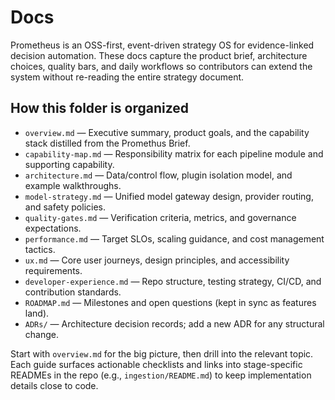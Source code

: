 # Docs

Prometheus is an OSS-first, event-driven strategy OS for evidence-linked decision
automation. These docs capture the product brief, architecture choices, quality
bars, and daily workflows so contributors can extend the system without
re-reading the entire strategy document.

## How this folder is organized

- `overview.md` &mdash; Executive summary, product goals, and the capability stack
	distilled from the Promethus Brief.
- `capability-map.md` &mdash; Responsibility matrix for each pipeline module and
	supporting capability.
- `architecture.md` &mdash; Data/control flow, plugin isolation model, and example
	walkthroughs.
- `model-strategy.md` &mdash; Unified model gateway design, provider routing, and
	safety policies.
- `quality-gates.md` &mdash; Verification criteria, metrics, and governance
	expectations.
- `performance.md` &mdash; Target SLOs, scaling guidance, and cost management
	tactics.
- `ux.md` &mdash; Core user journeys, design principles, and accessibility
	requirements.
- `developer-experience.md` &mdash; Repo structure, testing strategy, CI/CD, and
	contribution standards.
- `ROADMAP.md` &mdash; Milestones and open questions (kept in sync as features
	land).
- `ADRs/` &mdash; Architecture decision records; add a new ADR for any structural
	change.

Start with `overview.md` for the big picture, then drill into the relevant
topic. Each guide surfaces actionable checklists and links into stage-specific
READMEs in the repo (e.g., `ingestion/README.md`) to keep implementation
details close to code.